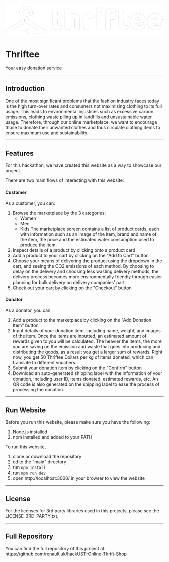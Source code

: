 ![thriftee logo](./main/public/logo.png)
# Thriftee
Your easy donation service

---
## Introduction
One of the most significant problems that the fashion industry faces today is the high turn-over rates and consumers not maximizing clothing to its full usage. This leads to environmental injustices such as excessive carbon emissions, clothing waste piling up in landfills  and unsustainable water usage. Therefore, through our online marketplace, we want to encourage those to donate their unwanted clothes and thus circulate clothing items to ensure maximum use and sustainability. 

---
## Features
For this hackathon, we have created this website as a way to showcase our project.

There are two main flows of interacting with this website:

#### Customer
As a customer, you can:
1. Browse the marketplace by the 3 categories:
    - Women
    - Men
    - Kids
The marketplace screen contains a list of product cards, each with information such as an image of the item, brand and name of the item, the price and the estimated water consumption used to produce the item.
2. Inspect details of a product by clicking onto a product card
3. Add a product to your cart by clicking on the "Add to Cart" button
4. Choose your means of delivering the product using the dropdown in the cart, and seeing the CO2 emissions of each method. By choosing to delay on the delivery and choosing less wasting delivery methods, the delivery process becomes more environmentally friendly through easier planning for bulk delivery on delivery companies' part.
5. Check out your cart by clicking on the "Checkout" button

#### Donator
As a donator, you can:
1. Add a product to the marketplace by clicking on the "Add Donation Item" button
2. Input details of your donation item, including name, weight, and images of the item. Once the items are inputted, an estimated amount of rewards given to you will be calculated. The heavier the items, the more you are saving on the emission and waste that goes into producing and distributing the goods, as a result you get a larger sum of rewards. Right now, you get 50 Thriftee Dollars per kg of items donated, which can translate to different vouchers.
3. Submit your donation item by clicking on the "Confirm" button
4. Download an auto-generated shipping label with the information of your donation, including user ID, items donated, estimated rewards, etc. An QR code is also generated on the shipping label to ease the process of processing the donation.

---
## Run Website
Before you run this website, please make sure you have the following:
1. Node.js installed
2. npm installed and added to your PATH

To run this website,
1. clone or download the repository
2. cd to the "main" directory
3. run `npm install`
4. run `npm run dev`
5. open http://localhost:3000/ in your browser to view the website

---
## License
For the licenses for 3rd party libraries used in this projects, please see the LICENSE-3RD-PARTY.txt.

---
## Full Repository
You can find the full repository of this project at:
https://github.com/renaultluk/hackUST-Online-Thrift-Shop